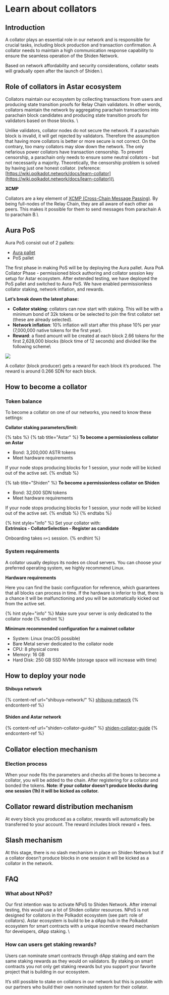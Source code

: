 # Learn about collators

## Introduction

A collator plays an essential role in our network and is responsible for crucial tasks, including block production and transaction confirmation. A collator needs to maintain a high communication response capability to ensure the seamless operation of the Shiden Network.

Based on network affordability and security considerations, collator seats will gradually open after the launch of Shiden.\


## Role of collators in Astar ecosystem

Collators maintain our ecosystem by collecting transactions from users and producing state transition proofs for Relay Chain validators. In other words, collators maintain the network by aggregating parachain transactions into parachain block candidates and producing state transition proofs for validators based on those blocks. \


Unlike validators, collator nodes do not secure the network. If a parachain block is invalid, it will get rejected by validators. Therefore the assumption that having more collators is better or more secure is not correct. On the contrary, too many collators may slow down the network. The only nefarious power collators have transaction censorship. To prevent censorship, a parachain only needs to ensure some neutral collators - but not necessarily a majority. Theoretically, the censorship problem is solved by having just one honest collator. (reference: [https://wiki.polkadot.network/docs/learn-collator](https://wiki.polkadot.network/docs/learn-collator))\


**XCMP**

Collators are a key element of [XCMP (Cross-Chain Message Passing)](https://wiki.polkadot.network/docs/learn-crosschain). By being full-nodes of the Relay Chain, they are all aware of each other as peers. This makes it possible for them to send messages from parachain A to parachain B.\


## Aura PoS

Aura PoS consist out of 2 pallets:

* [Aura pallet](https://crates.parity.io/pallet\_aura/index.html)
* PoS pallet

The first phase in making PoS will be by deploying the Aura pallet. Aura PoA Collator Phase - permissioned block authoring and collator session key setup for Astar ecosystem. After extended testing, we have deployed the PoS pallet and switched to Aura PoS. We have enabled permissionless collator staking, network inflation, and rewards.

**Let’s break down the latest phase:**

* **Collator staking**: collators can now start with staking. This will be with a minimum bond of 32k tokens or be selected to join the first collator set (these are already selected).
* **Network inflation**: 10% inflation will start after this phase 10% per year (7,000,000 native tokens for the first year).
* **Reward**: a fixed amount will be created at each block 2.66 tokens for the first 2,628,000 blocks (block time of 12 seconds) and divided like the following scheme\


![](https://lh3.googleusercontent.com/z-BcHXcOdD9Yy7q5Q93lNsdaGo53uaLX4lVpJdapDiOUcPOjzFC5l2R9wX\_meTHkTYA1RFXHBh8MAnxFfieEbvsB9DWiBkYDsvw7Y65tHk8XzUTnNqczNhrzXftAIdPAe19q6-GT)

A collator (block producer) gets a reward for each block it’s produced. The reward is around 0.266 SDN for each block.

## How to become a collator

### Token balance

To become a collator on one of our networks, you need to know these settings:

**Collator staking parameters/limit:**

{% tabs %}
{% tab title="Astar" %}
**To become a permissionless collator on Astar**

* Bond: 3,200,000 ASTR tokens
* Meet hardware requirements

If your node stops producing blocks for 1 session, your node will be kicked out of the active set.
{% endtab %}

{% tab title="Shiden" %}
**To become a permissionless collator on Shiden**

* Bond: 32,000 SDN tokens
* Meet hardware requirements

If your node stops producing blocks for 1 session, your node will be kicked out of the active set.
{% endtab %}
{% endtabs %}

{% hint style="info" %}
Set your collator with: \
**Extrinsics - CollatorSelection - Register as candidate**

Onboarding takes `n+1` session.
{% endhint %}

### System requirements

A collator usually deploys its nodes on cloud servers. You can choose your preferred operating system, we highly recommend Linux.

**Hardware requirements**

Here you can find the basic configuration for reference, which guarantees that all blocks can process in time. If the hardware is inferior to that, there is a chance it will be malfunctioning and you will be automatically kicked out from the active set.

{% hint style="info" %}
Make sure your server is only dedicated to the collator node
{% endhint %}

**Minimum recommended configuration for a mainnet collator**

* System: Linux (macOS possible)
* Bare Metal server dedicated to the collator node
* CPU: 8 physical cores
* Memory: 16 GB
* Hard Disk: 250 GB SSD NVMe (storage space will increase with time)

## How to deploy your node

#### Shibuya network

{% content-ref url="shibuya-network/" %}
[shibuya-network](shibuya-network/)
{% endcontent-ref %}

#### Shiden and Astar network

{% content-ref url="shiden-collator-guide/" %}
[shiden-collator-guide](shiden-collator-guide/)
{% endcontent-ref %}

## Collator election mechanism

### Election process

When your node fits the parameters and checks all the boxes to become a collator, you will be added to the chain. After registering for a collator and bonded the tokens. **Note: if your collator doesn’t produce blocks during one session (1h) it will be kicked as collator.**

## Collator reward distribution mechanism

At every block you produced as a collator, rewards will automatically be transferred to your account. The reward includes block reward + fees.

## Slash mechanism

At this stage, there is no slash mechanism in place on Shiden Network but if a collator doesn’t produce blocks in one session it will be kicked as a collator in the network.

## FAQ

### What about NPoS?

Our first intention was to activate NPoS to Shiden Network. After internal testing, this would use a lot of Shiden collator resources. NPoS is not designed for collators in the Polkadot ecosystem (see part: role of collators). Astar ecosystem is build to be a dApp hub in the Polkadot ecosystem for smart contracts with a unique incentive reward mechanism for developers, dApp staking. \


### How can users get staking rewards?

Users can nominate smart contracts through dApp staking and earn the same staking rewards as they would on validators. By staking on smart contracts you not only get staking rewards but you support your favorite project that is building in our ecosystem.&#x20;

It’s still possible to stake on collators in our network but this is possible with our partners who build their own nominated system for their collator.
